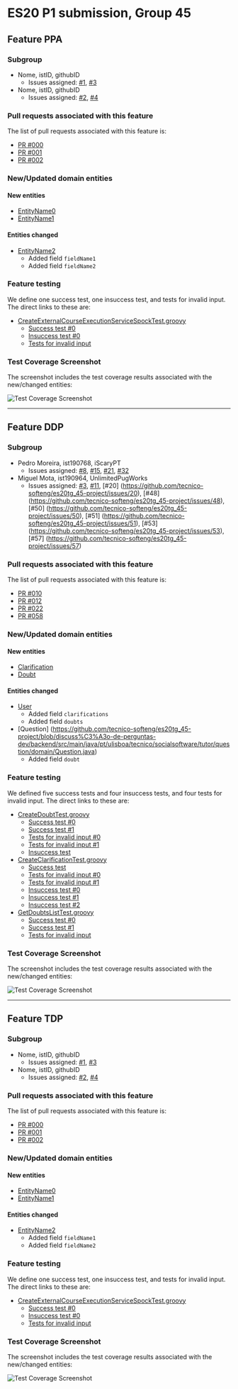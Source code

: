 # ES20 P1 submission, Group 45

## Feature PPA

### Subgroup
 - Nome, istID, githubID
   + Issues assigned: [#1](https://github.com), [#3](https://github.com)
 - Nome, istID, githubID
   + Issues assigned: [#2](https://github.com), [#4](https://github.com)
 
### Pull requests associated with this feature

The list of pull requests associated with this feature is:

 - [PR #000](https://github.com)
 - [PR #001](https://github.com)
 - [PR #002](https://github.com)


### New/Updated domain entities

#### New entities
 - [EntityName0](https://github.com)
 - [EntityName1](https://github.com)

#### Entities changed
 - [EntityName2](https://github.com)
   + Added field `fieldName1`
   + Added field `fieldName2`
 
### Feature testing

We define one success test, one insuccess test, and tests for invalid input. The direct links to these are:

 - [CreateExternalCourseExecutionServiceSpockTest.groovy](https://github.com/socialsoftware/quizzes-tutor/blob/31ba9bd5f5ddcbab61f1c4b2daca7331ad099f98/backend/src/test/groovy/pt/ulisboa/tecnico/socialsoftware/tutor/administration/service/CreateExternalCourseExecutionServiceSpockTest.groovy)
    + [Success test #0](https://github.com/socialsoftware/quizzes-tutor/blob/31ba9bd5f5ddcbab61f1c4b2daca7331ad099f98/backend/src/test/groovy/pt/ulisboa/tecnico/socialsoftware/tutor/administration/service/CreateExternalCourseExecutionServiceSpockTest.groovy#L39)
    + [Insuccess test #0](https://github.com/socialsoftware/quizzes-tutor/blob/31ba9bd5f5ddcbab61f1c4b2daca7331ad099f98/backend/src/test/groovy/pt/ulisboa/tecnico/socialsoftware/tutor/administration/service/CreateExternalCourseExecutionServiceSpockTest.groovy#L104)
    + [Tests for invalid input](https://github.com/socialsoftware/quizzes-tutor/blob/31ba9bd5f5ddcbab61f1c4b2daca7331ad099f98/backend/src/test/groovy/pt/ulisboa/tecnico/socialsoftware/tutor/administration/service/CreateExternalCourseExecutionServiceSpockTest.groovy#L145)


### Test Coverage Screenshot

The screenshot includes the test coverage results associated with the new/changed entities:

![Test Coverage Screenshot](https://web.tecnico.ulisboa.pt/~joaofernandoferreira/1920/ES/coverage_ex1.png)

---

## Feature DDP

### Subgroup
 - Pedro Moreira, ist190768, iScaryPT
   + Issues assigned: [#8](https://github.com/tecnico-softeng/es20tg_45-project/issues/8), [#15](https://github.com/tecnico-softeng/es20tg_45-project/issues/15), [#21](https://github.com/tecnico-softeng/es20tg_45-project/issues/21), [#32](https://github.com/tecnico-softeng/es20tg_45-project/issues/32)
 - Miguel Mota, ist190964, UnlimitedPugWorks
   + Issues assigned: [#3](https://github.com/tecnico-softeng/es20tg_45-project/issues/3), [#11](https://github.com/tecnico-softeng/es20tg_45-project/issues/11), [#20] (https://github.com/tecnico-softeng/es20tg_45-project/issues/20), [#48] (https://github.com/tecnico-softeng/es20tg_45-project/issues/48), [#50] (https://github.com/tecnico-softeng/es20tg_45-project/issues/50), [#51] (https://github.com/tecnico-softeng/es20tg_45-project/issues/51), [#53] (https://github.com/tecnico-softeng/es20tg_45-project/issues/53), [#57] (https://github.com/tecnico-softeng/es20tg_45-project/issues/57)
 
### Pull requests associated with this feature

The list of pull requests associated with this feature is:

 - [PR #010](https://github.com/tecnico-softeng/es20tg_45-project/pull/10)
 - [PR #012](https://github.com/tecnico-softeng/es20tg_45-project/pull/12)
 - [PR #022](https://github.com/tecnico-softeng/es20tg_45-project/pull/22)
 - [PR #058](https://github.com/tecnico-softeng/es20tg_45-project/pull/58)

### New/Updated domain entities

#### New entities
 - [Clarification](https://github.com/tecnico-softeng/es20tg_45-project/blob/discuss%C3%A3o-de-perguntas-dev/backend/src/main/java/pt/ulisboa/tecnico/socialsoftware/tutor/clarification/Clarification.java)
 - [Doubt](https://github.com/tecnico-softeng/es20tg_45-project/blob/discuss%C3%A3o-de-perguntas-dev/backend/src/main/java/pt/ulisboa/tecnico/socialsoftware/tutor/doubt/Doubt.java)

#### Entities changed
 - [User](https://github.com/tecnico-softeng/es20tg_45-project/blob/discuss%C3%A3o-de-perguntas-dev/backend/src/main/java/pt/ulisboa/tecnico/socialsoftware/tutor/user/User.java)
   + Added field `clarifications`
   + Added field `doubts`
 - [Question] (https://github.com/tecnico-softeng/es20tg_45-project/blob/discuss%C3%A3o-de-perguntas-dev/backend/src/main/java/pt/ulisboa/tecnico/socialsoftware/tutor/question/domain/Question.java)
   + Added field `doubt`
   
### Feature testing

We defined five success tests and four insuccess tests, and four tests for invalid input. The direct links to these are:

 - [CreateDoubtTest.groovy](https://github.com/tecnico-softeng/es20tg_45-project/blob/discuss%C3%A3o-de-perguntas-dev/backend/src/test/groovy/pt/ulisboa/tecnico/socialsoftware/tutor/doubt/service/CreateDoubtTest.groovy)
    + [Success test #0](https://github.com/tecnico-softeng/es20tg_45-project/blob/discuss%C3%A3o-de-perguntas-dev/backend/src/test/groovy/pt/ulisboa/tecnico/socialsoftware/tutor/doubt/service/CreateDoubtTest.groovy#L161)
	+ [Success test #1](https://github.com/tecnico-softeng/es20tg_45-project/blob/discuss%C3%A3o-de-perguntas-dev/backend/src/test/groovy/pt/ulisboa/tecnico/socialsoftware/tutor/doubt/service/CreateDoubtTest.groovy#L242)
	+ [Tests for invalid input #0](https://github.com/tecnico-softeng/es20tg_45-project/blob/discuss%C3%A3o-de-perguntas-dev/backend/src/test/groovy/pt/ulisboa/tecnico/socialsoftware/tutor/doubt/service/CreateDoubtTest.groovy#L181)
	+ [Tests for invalid input #1](https://github.com/tecnico-softeng/es20tg_45-project/blob/discuss%C3%A3o-de-perguntas-dev/backend/src/test/groovy/pt/ulisboa/tecnico/socialsoftware/tutor/doubt/service/CreateDoubtTest.groovy#L206)
    + [Insuccess test](https://github.com/tecnico-softeng/es20tg_45-project/blob/discuss%C3%A3o-de-perguntas-dev/backend/src/test/groovy/pt/ulisboa/tecnico/socialsoftware/tutor/doubt/service/CreateDoubtTest.groovy#L227)
 - [CreateClarificationTest.groovy](https://github.com/tecnico-softeng/es20tg_45-project/blob/discuss%C3%A3o-de-perguntas-dev/backend/src/test/groovy/pt/ulisboa/tecnico/socialsoftware/tutor/clarification/service/CreateClarificationTest.groovy)
    + [Success test](https://github.com/tecnico-softeng/es20tg_45-project/blob/discuss%C3%A3o-de-perguntas-dev/backend/src/test/groovy/pt/ulisboa/tecnico/socialsoftware/tutor/clarification/service/CreateClarificationTest.groovy#L141)
    + [Tests for invalid input #0](https://github.com/tecnico-softeng/es20tg_45-project/blob/discuss%C3%A3o-de-perguntas-dev/backend/src/test/groovy/pt/ulisboa/tecnico/socialsoftware/tutor/clarification/service/CreateClarificationTest.groovy#L167)
	+ [Tests for invalid input #1](https://github.com/tecnico-softeng/es20tg_45-project/blob/discuss%C3%A3o-de-perguntas-dev/backend/src/test/groovy/pt/ulisboa/tecnico/socialsoftware/tutor/clarification/service/CreateClarificationTest.groovy#L192)
	+ [Insuccess test #0](https://github.com/tecnico-softeng/es20tg_45-project/blob/discuss%C3%A3o-de-perguntas-dev/backend/src/test/groovy/pt/ulisboa/tecnico/socialsoftware/tutor/clarification/service/CreateClarificationTest.groovy#L212)
	+ [Insuccess test #1](https://github.com/tecnico-softeng/es20tg_45-project/blob/discuss%C3%A3o-de-perguntas-dev/backend/src/test/groovy/pt/ulisboa/tecnico/socialsoftware/tutor/clarification/service/CreateClarificationTest.groovy#L227)
	+ [Insuccess test #2](https://github.com/tecnico-softeng/es20tg_45-project/blob/discuss%C3%A3o-de-perguntas-dev/backend/src/test/groovy/pt/ulisboa/tecnico/socialsoftware/tutor/clarification/service/CreateClarificationTest.groovy#L243)
 - [GetDoubtsListTest.groovy](https://github.com/tecnico-softeng/es20tg_45-project/blob/discuss%C3%A3o-de-perguntas-dev/backend/src/test/groovy/pt/ulisboa/tecnico/socialsoftware/tutor/doubt/service/GetDoubtsListTest.groovy)
    + [Success test #0](https://github.com/tecnico-softeng/es20tg_45-project/blob/discuss%C3%A3o-de-perguntas-dev/backend/src/test/groovy/pt/ulisboa/tecnico/socialsoftware/tutor/doubt/service/GetDoubtsListTest.groovy#L85)
	+ [Success test #1](https://github.com/tecnico-softeng/es20tg_45-project/blob/discuss%C3%A3o-de-perguntas-dev/backend/src/test/groovy/pt/ulisboa/tecnico/socialsoftware/tutor/doubt/service/GetDoubtsListTest.groovy#L105)
    + [Tests for invalid input](https://github.com/tecnico-softeng/es20tg_45-project/blob/discuss%C3%A3o-de-perguntas-dev/backend/src/test/groovy/pt/ulisboa/tecnico/socialsoftware/tutor/doubt/service/GetDoubtsListTest.groovy#L94)

### Test Coverage Screenshot

The screenshot includes the test coverage results associated with the new/changed entities:

![Test Coverage Screenshot](https://i.imgur.com/SeKVqki.png)


---


## Feature TDP

### Subgroup
 - Nome, istID, githubID
   + Issues assigned: [#1](https://github.com), [#3](https://github.com)
 - Nome, istID, githubID
   + Issues assigned: [#2](https://github.com), [#4](https://github.com)
 
### Pull requests associated with this feature

The list of pull requests associated with this feature is:

 - [PR #000](https://github.com)
 - [PR #001](https://github.com)
 - [PR #002](https://github.com)


### New/Updated domain entities

#### New entities
 - [EntityName0](https://github.com)
 - [EntityName1](https://github.com)

#### Entities changed
 - [EntityName2](https://github.com)
   + Added field `fieldName1`
   + Added field `fieldName2`
 
### Feature testing

We define one success test, one insuccess test, and tests for invalid input. The direct links to these are:

 - [CreateExternalCourseExecutionServiceSpockTest.groovy](https://github.com/socialsoftware/quizzes-tutor/blob/31ba9bd5f5ddcbab61f1c4b2daca7331ad099f98/backend/src/test/groovy/pt/ulisboa/tecnico/socialsoftware/tutor/administration/service/CreateExternalCourseExecutionServiceSpockTest.groovy)
    + [Success test #0](https://github.com/socialsoftware/quizzes-tutor/blob/31ba9bd5f5ddcbab61f1c4b2daca7331ad099f98/backend/src/test/groovy/pt/ulisboa/tecnico/socialsoftware/tutor/administration/service/CreateExternalCourseExecutionServiceSpockTest.groovy#L39)
    + [Insuccess test #0](https://github.com/socialsoftware/quizzes-tutor/blob/31ba9bd5f5ddcbab61f1c4b2daca7331ad099f98/backend/src/test/groovy/pt/ulisboa/tecnico/socialsoftware/tutor/administration/service/CreateExternalCourseExecutionServiceSpockTest.groovy#L104)
    + [Tests for invalid input](https://github.com/socialsoftware/quizzes-tutor/blob/31ba9bd5f5ddcbab61f1c4b2daca7331ad099f98/backend/src/test/groovy/pt/ulisboa/tecnico/socialsoftware/tutor/administration/service/CreateExternalCourseExecutionServiceSpockTest.groovy#L145)


### Test Coverage Screenshot

The screenshot includes the test coverage results associated with the new/changed entities:

![Test Coverage Screenshot](https://web.tecnico.ulisboa.pt/~joaofernandoferreira/1920/ES/coverage_ex1.png)
